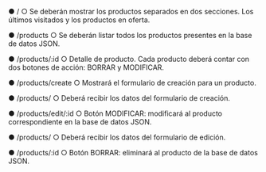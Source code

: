 ● /
○ Se deberán mostrar los productos separados en dos secciones. Los últimos
visitados y los productos en oferta.

● /products
○ Se deberán listar todos los productos presentes en la base de datos JSON.

● /products/:id
○ Detalle de producto. Cada producto deberá contar con dos botones de
acción: BORRAR y MODIFICAR.

● /products/create
○ Mostrará el formulario de creación para un producto.

● /products/
○ Deberá recibir los datos del formulario de creación.

● /products/edit/:id
○ Botón MODIFICAR: modificará al producto correspondiente en la base de
datos JSON.

● /products/
○ Deberá recibir los datos del formulario de edición.

● /products/:id
○ Botón BORRAR: eliminará al producto de la base de datos JSON.